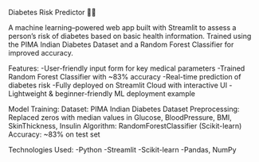 Diabetes Risk Predictor 👩‍⚕️

A machine learning–powered web app built with Streamlit to assess a person’s risk of diabetes based on basic health information. Trained using the PIMA Indian Diabetes Dataset and a Random Forest Classifier for improved accuracy.

Features:
-User-friendly input form for key medical parameters
-Trained Random Forest Classifier with ~83% accuracy
-Real-time prediction of diabetes risk
-Fully deployed on Streamlit Cloud with interactive UI
-Lightweight & beginner-friendly ML deployment example

Model Training:
Dataset: 
PIMA Indian Diabetes Dataset
Preprocessing:
Replaced zeros with median values in Glucose, BloodPressure, BMI, SkinThickness, Insulin
Algorithm: RandomForestClassifier (Scikit-learn)
Accuracy: ~83% on test set

Technologies Used:
-Python
-Streamlit
-Scikit-learn
-Pandas, NumPy
